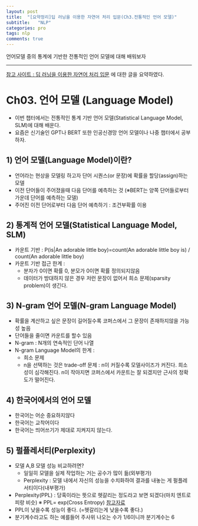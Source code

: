 ```yaml
---
layout: post
title:  "[요약정리]딥 러닝을 이용한 자연어 처리 입문(Ch3.전통적인 언어 모델)"
subtitle:   "NLP"
categories: pro
tags: nlp
comments: true
---
```

  
언어모델 중의 통계에 기반한 전통적인 언어 모델에 대해 배워보자
  
---

[참고 사이트 : 딥 러닝을 이용한 자연어 처리 입문](https://wikidocs.net/21695) 에 대한 글을 요약하였다.

# Ch03. 언어 모델 (Language Model)
- 이번 챕터에서는 전통적인 통계 기반 언어 모델(Statistical Language Model, SLM)에 대해 배운다.
- 요즘은 신기술인 GPT나 BERT 또한 인공신경망 언어 모델이나 나중 챕터에서 공부하자.

## 1) 언어 모델(Language Model)이란?
- 언어라는 현상을 모델링 하고자 단어 시퀀스(or 문장)에 확률을 할당(assign)하는 모델
- 이전 단어들이 주어졌을때 다음 단어를 예측하는 것 (※BERT는 양쪽 단어들로부터 가운데 단어를 예측하는 모델)
- 주어진 이전 단어로부터 다음 단어 예측하기 : 조건부확률 이용

## 2) 통계적 언어 모델(Statistical Language Model, SLM)
- 카운트 기반 : P(is|An adorable little boy)=count(An adorable little boy is) / count(An adorable little boy)
- 카운트 기반 접근 한계 : 
    - 분자가 0이면 확률 0, 분모가 0이면 확률 정의되지않음
    - 데이터가 방대하지 않은 경우 저런 문장이 없어서 희소 문제(sparsity problem)이 생긴다.

## 3) N-gram 언어 모델(N-gram Language Model)
- 확률을 계산하고 싶은 문장이 길어질수록 코퍼스에서 그 문장이 존재하지않을 가능성 높음
- 단어들을 줄이면 카운트를 할수 있음
- N-gram : N개의 연속적인 단어 나열
- N-gram Language Model의 한계 :
    - 희소 문제
    - n을 선택하는 것은 trade-off 문제 : n이 커질수록 모델사이즈가 커진다. 희소성이 심각해진다. n이 작아지면 코퍼스에서 카운트는 잘 되겠지만 근사의 정확도가 떨어진다.

## 4) 한국어에서의 언어 모델
- 한국어는 어순 중요하지않다
- 한국어는 교착어이다
- 한국어는 띄어쓰기가 제대로 지켜지지 않는다.

## 5) 펄플레서티(Perplexity)
- 모델 A,B 모델 성능 비교하려면?
    - 일일히 모델을 실제 작업하는 거는 공수가 많이 듦(외부평가)
    - Perplexity : 모델 내에서 자신의 성능을 수치화하여 결과를 내놓는 게 펄플레서티이다(내부평가)
- Perplexity(PPL) : 당혹이라는 뜻으로 헷갈리는 정도라고 보면 되겠다(마치 엔트로피랑 비슷)
※ PPL= exp(Cross Entropy) [참고자료](https://kh-kim.gitbook.io/natural-language-processing-with-pytorch/00-cover-8/03-perpexity)
- PPL이 낮을수록 성능이 좋다. (=헷갈리는게 낮을수록 좋다.)
- 분기계수라고도 하는 예를들어 주사위 나오는 수가 1/6이니까 분기계수는 6

